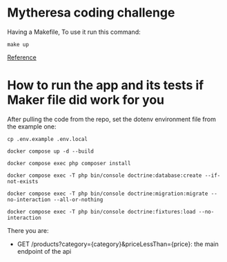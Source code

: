 # Mytheresa coding challenge
Having a Makefile, To use it run this command:

    make up

[Reference](/https://github.com/dunglas/symfony-docker/blob/main/docs/makefile.md)

# How to run the app and its tests if Maker file did work for you

After pulling the code from the repo, set the dotenv environment file from the example one:

    cp .env.example .env.local

    docker compose up -d --build

    docker compose exec php composer install

    docker compose exec -T php bin/console doctrine:database:create --if-not-exists

    docker compose exec -T php bin/console doctrine:migration:migrate --no-interaction --all-or-nothing
    
    docker compose exec -T php bin/console doctrine:fixtures:load --no-interaction

There you are:
- GET /products?category={category}&priceLessThan={price}: the main endpoint of the api


